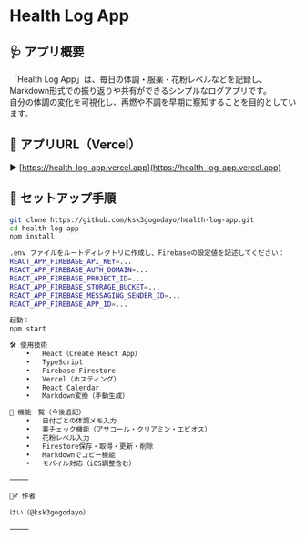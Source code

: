 # Health Log App

## 🩺 アプリ概要

「Health Log App」は、毎日の体調・服薬・花粉レベルなどを記録し、  
Markdown形式での振り返りや共有ができるシンプルなログアプリです。  
自分の体調の変化を可視化し、再燃や不調を早期に察知することを目的としています。

## 🚀 アプリURL（Vercel）

▶️ [https://health-log-app.vercel.app](https://health-log-app.vercel.app)

## 🔧 セットアップ手順

```bash
git clone https://github.com/ksk3gogodayo/health-log-app.git
cd health-log-app
npm install

.env ファイルをルートディレクトリに作成し、Firebaseの設定値を記述してください：
REACT_APP_FIREBASE_API_KEY=...
REACT_APP_FIREBASE_AUTH_DOMAIN=...
REACT_APP_FIREBASE_PROJECT_ID=...
REACT_APP_FIREBASE_STORAGE_BUCKET=...
REACT_APP_FIREBASE_MESSAGING_SENDER_ID=...
REACT_APP_FIREBASE_APP_ID=...

起動：
npm start

🛠 使用技術
	•	React（Create React App）
	•	TypeScript
	•	Firebase Firestore
	•	Vercel（ホスティング）
	•	React Calendar
	•	Markdown変換（手動生成）

📝 機能一覧（今後追記）
	•	日付ごとの体調メモ入力
	•	薬チェック機能（アサコール・クリアミン・エビオス）
	•	花粉レベル入力
	•	Firestore保存・取得・更新・削除
	•	Markdownでコピー機能
	•	モバイル対応（iOS調整含む）

⸻

🙋‍♂️ 作者

けい（@ksk3gogodayo）

⸻
